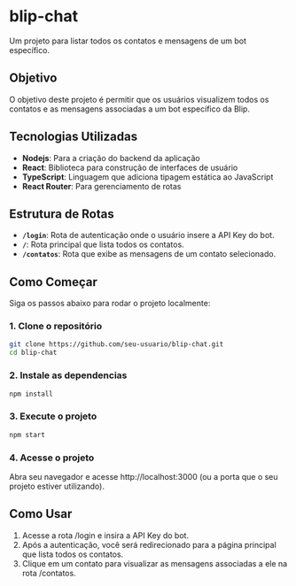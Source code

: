 # blip-chat

Um projeto para listar todos os contatos e mensagens de um bot específico.

## Objetivo

O objetivo deste projeto é permitir que os usuários visualizem todos os contatos e as mensagens associadas a um bot específico da Blip.

## Tecnologias Utilizadas

- **Nodejs**: Para a criação do backend da aplicação
- **React**: Biblioteca para construção de interfaces de usuário
- **TypeScript**: Linguagem que adiciona tipagem estática ao JavaScript
- **React Router**: Para gerenciamento de rotas

## Estrutura de Rotas

- **`/login`**: Rota de autenticação onde o usuário insere a API Key do bot.
- **`/`**: Rota principal que lista todos os contatos.
- **`/contatos`**: Rota que exibe as mensagens de um contato selecionado.

## Como Começar

Siga os passos abaixo para rodar o projeto localmente:

### 1. Clone o repositório

```bash
git clone https://github.com/seu-usuario/blip-chat.git
cd blip-chat
```

### 2. Instale as dependencias

```bash
npm install
```

### 3. Execute o projeto

```bash
npm start
```

### 4. Acesse o projeto

Abra seu navegador e acesse http://localhost:3000 (ou a porta que o seu projeto estiver utilizando).

## Como Usar

1. Acesse a rota /login e insira a API Key do bot.
2. Após a autenticação, você será redirecionado para a página principal que lista todos os contatos.
3. Clique em um contato para visualizar as mensagens associadas a ele na rota /contatos.
